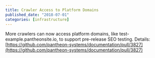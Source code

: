 ```yaml
---
title: Crawler Access to Platform Domains
published_date: "2018-07-01"
categories: [infrastructure]
---
```

More crawlers can now access platform domains, like test-example.pantheonsite.io, to support pre-release SEO testing. Details: [https://github.com/pantheon-systems/documentation/pull/3827](https://github.com/pantheon-systems/documentation/pull/3827)
